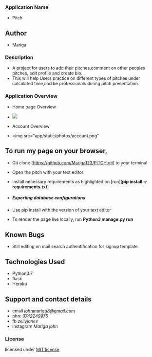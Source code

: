 ### Application Name
* Pitch

## Author
* Mariga

### Description
* A project for users to add their pitches,comment on other peoples pitches, edit profile and create bio.
* This will help Users practice on different types of pitches under calculated time,and be professionals during pitch presentation.

### Application Overview
* Home page Overview
*   <img src="static/photos/home.png">

* Account Overview
*   <img src="app/static/photos/account.png"

## To run my page on your browser,

* Git  clone [https://github.com/Mariga123/PITCH.git] to your terminal
* Open the pitch with your text editor.
* Install necessary requirements as highlighted on [run](**pip install -r requirements.txt**)

* ##### Exporting database configurations
* Use pip install with the version of your text editor
* To render the page live locally, run **Python3 manage.py run**

## Known Bugs
* Still editing on mail search authentification for signup template.

## Technologies Used
* Python3.7
* flask
* Heroku

## Support and contact details
* email *johnmariga8@gmail.com*
* phn: *0742249975*
* fb *zellyjones*
* instagram *Mariga john*

### License
licensed under [MIT license](LICENSE)